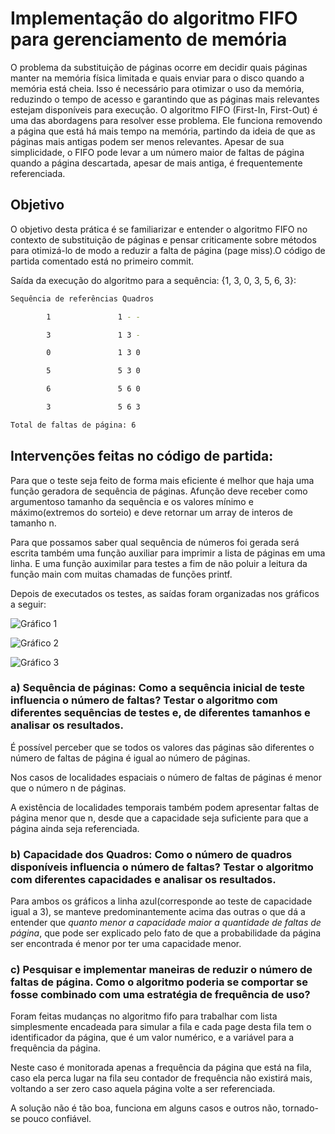 # Implementação do algoritmo FIFO para gerenciamento de memória

O problema da substituição de páginas ocorre em decidir quais páginas manter na
memória física limitada e quais enviar para o disco quando a memória está cheia.
Isso é necessário para otimizar o uso da memória, reduzindo o tempo de acesso e
garantindo que as páginas mais relevantes estejam disponíveis para execução. O
algoritmo FIFO (First-In, First-Out) é uma das abordagens para resolver esse
problema. Ele funciona removendo a página que está há mais tempo na memória,
partindo da ideia de que as páginas mais antigas podem ser menos relevantes.
Apesar de sua simplicidade, o FIFO pode levar a um número maior de faltas de
página quando a página descartada, apesar de mais antiga, é frequentemente
referenciada.

## Objetivo

O objetivo desta prática é se familiarizar e entender o algoritmo FIFO no contexto
de substituição de páginas e pensar criticamente sobre métodos para
otimizá-lo de modo a reduzir a falta de página (page miss).O código de partida
comentado está no primeiro commit.

Saída da execução do algoritmo para a sequência: {1, 3, 0, 3, 5, 6, 3}:

```bash
Sequência de referências Quadros

        1               1 - -

        3               1 3 -

        0               1 3 0

        5               5 3 0

        6               5 6 0

        3               5 6 3

Total de faltas de página: 6
```

## Intervenções feitas no código de partida:

Para que o teste seja feito de forma mais eficiente é melhor que haja uma função geradora de sequência de páginas. Afunção deve receber como argumentoso tamanho da sequência e os valores mínimo e máximo(extremos do sorteio) e deve retornar um array de interos de tamanho n.

Para que possamos saber qual sequência de números foi gerada será escrita também uma função auxiliar para imprimir a lista de páginas em uma linha. E uma função auximilar para testes a fim de não poluir a leitura da função main com muitas chamadas de funções printf.

Depois de executados os testes, as saídas foram organizadas nos gráficos a seguir:

![Gráfico 1](imagens/Faltas%20de%20Página(sorteio%20entre%2010%20e%2020).png)

![Gráfico 2](imagens/Faltas%20de%20Página(sorteio%20entre%2010%20e%2060).png)

![Gráfico 3](imagens/Faltas%20de%20Página(sorteio%20entre%2010%20e%20100).png)

### a) Sequência de páginas: Como a sequência inicial de teste influencia o número de faltas? Testar o algoritmo com diferentes sequências de testes e, de diferentes tamanhos e analisar os resultados.

É possível perceber que se todos os valores das páginas são diferentes o número de faltas de página é igual ao número de páginas.

Nos casos de localidades espaciais o número de faltas de páginas é menor que o número n de páginas.

A existência de localidades temporais também podem apresentar faltas de página menor que n, desde que a capacidade seja suficiente para que a página ainda seja referenciada.

### b) Capacidade dos Quadros: Como o número de quadros disponíveis influencia o número de faltas? Testar o algoritmo com diferentes capacidades e analisar os resultados.

Para ambos os gráficos a linha azul(corresponde ao teste de capacidade igual a 3), se manteve predominantemente acima das outras o que dá a entender que *quanto menor a capacidade maior a quantidade de faltas de página*, que pode ser explicado pelo fato de que a probabilidade da página ser encontrada é menor por ter uma capacidade menor.

### c) Pesquisar e implementar maneiras de reduzir o número de faltas de página. Como o algoritmo poderia se comportar se fosse combinado com uma estratégia de frequência de uso?

Foram feitas mudanças no algoritmo fifo para trabalhar com lista simplesmente encadeada para simular a fila e cada page desta fila tem o identificador da página, que é um valor numérico, e a variável para a frequência da página.

Neste caso é monitorada apenas a frequência da página que está na fila, caso ela perca lugar na fila seu contador de frequência não existirá mais, voltando a ser zero caso aquela página volte a ser referenciada.

A solução não é tão boa, funciona em alguns casos e outros não, tornado-se pouco confiável.
